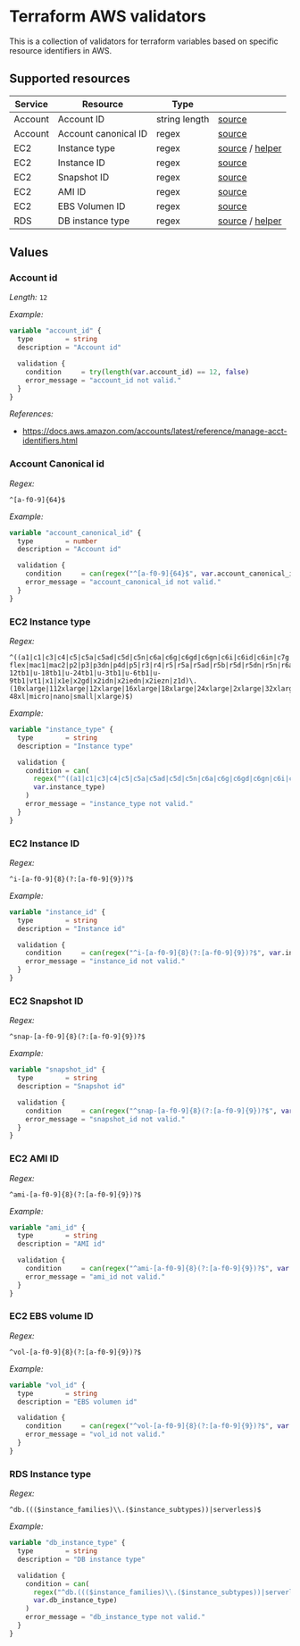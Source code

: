 # Terraform AWS validators

This is a collection of validators for terraform variables based on specific resource identifiers in AWS.

## Supported resources

| Service | Resource             | Type          |                                                                    |
| ------- | -------------------- | ------------- | ------------------------------------------------------------------ |
| Account | Account ID           | string length | [source](#account-id)                                              |
| Account | Account canonical ID | regex         | [source](#account-canonical-id)                                    |
| EC2     | Instance type        | regex         | [source](#ec2-instance-type) / [helper](./helpers/instance_types/) |
| EC2     | Instance ID          | regex         | [source](#ec2-instance-id)                                         |
| EC2     | Snapshot ID          | regex         | [source](#ec2-snapshot-id)                                         |
| EC2     | AMI ID               | regex         | [source](#ec2-ami-id)                                              |
| EC2     | EBS Volumen ID       | regex         | [source](#ec2-ebs-volume-id)                                       |
| RDS     | DB instance type     | regex         | [source](#instance-type) / [helper](./helpers/db_instance_types//) |

## Values

### Account id

_Length:_ `12`

_Example:_

```terraform
variable "account_id" {
  type        = string
  description = "Account id"

  validation {
    condition     = try(length(var.account_id) == 12, false)
    error_message = "account_id not valid."
  }
}
```

_References:_

- https://docs.aws.amazon.com/accounts/latest/reference/manage-acct-identifiers.html

### Account Canonical id

_Regex:_

```regex
^[a-f0-9]{64}$
```

_Example:_

```terraform
variable "account_canonical_id" {
  type        = number
  description = "Account id"

  validation {
    condition     = can(regex("^[a-f0-9]{64}$", var.account_canonical_id))
    error_message = "account_canonical_id not valid."
  }
}
```

### EC2 Instance type

_Regex:_

```regex
^((a1|c1|c3|c4|c5|c5a|c5ad|c5d|c5n|c6a|c6g|c6gd|c6gn|c6i|c6id|c6in|c7g|c7gd|c7gn|d2|d3|d3en|dl1|f1|g2|g3|g3s|g4ad|g4dn|g5|g5g|h1|hpc7g|i2|i3|i3en|i4g|i4i|im4gn|inf1|inf2|is4gen|m1|m2|m3|m4|m5|m5a|m5ad|m5d|m5dn|m5n|m5zn|m6a|m6g|m6gd|m6i|m6id|m6idn|m6in|m7a|m7g|m7gd|m7i|m7i-flex|mac1|mac2|p2|p3|p3dn|p4d|p5|r3|r4|r5|r5a|r5ad|r5b|r5d|r5dn|r5n|r6a|r6g|r6gd|r6i|r6id|r6idn|r6in|r7g|r7gd|t1|t2|t3|t3a|t4g|trn1|trn1n|u-12tb1|u-18tb1|u-24tb1|u-3tb1|u-6tb1|u-9tb1|vt1|x1|x1e|x2gd|x2idn|x2iedn|x2iezn|z1d)\.(10xlarge|112xlarge|12xlarge|16xlarge|18xlarge|24xlarge|2xlarge|32xlarge|3xlarge|48xlarge|4xlarge|56xlarge|6xlarge|8xlarge|9xlarge|large|medium|metal|metal-48xl|micro|nano|small|xlarge)$)
```

_Example:_

```terraform
variable "instance_type" {
  type        = string
  description = "Instance type"

  validation {
    condition = can(
      regex("^((a1|c1|c3|c4|c5|c5a|c5ad|c5d|c5n|c6a|c6g|c6gd|c6gn|c6i|c6id|c6in|c7g|c7gd|c7gn|d2|d3|d3en|dl1|f1|g2|g3|g3s|g4ad|g4dn|g5|g5g|h1|hpc7g|i2|i3|i3en|i4g|i4i|im4gn|inf1|inf2|is4gen|m1|m2|m3|m4|m5|m5a|m5ad|m5d|m5dn|m5n|m5zn|m6a|m6g|m6gd|m6i|m6id|m6idn|m6in|m7a|m7g|m7gd|m7i|m7i-flex|mac1|mac2|p2|p3|p3dn|p4d|p5|r3|r4|r5|r5a|r5ad|r5b|r5d|r5dn|r5n|r6a|r6g|r6gd|r6i|r6id|r6idn|r6in|r7g|r7gd|t1|t2|t3|t3a|t4g|trn1|trn1n|u-12tb1|u-18tb1|u-24tb1|u-3tb1|u-6tb1|u-9tb1|vt1|x1|x1e|x2gd|x2idn|x2iedn|x2iezn|z1d)\\.(10xlarge|112xlarge|12xlarge|16xlarge|18xlarge|24xlarge|2xlarge|32xlarge|3xlarge|48xlarge|4xlarge|56xlarge|6xlarge|8xlarge|9xlarge|large|medium|metal|metal-48xl|micro|nano|small|xlarge)$)",
      var.instance_type)
    )
    error_message = "instance_type not valid."
  }
}
```

### EC2 Instance ID

_Regex:_

```regex
^i-[a-f0-9]{8}(?:[a-f0-9]{9})?$
```

_Example:_

```terraform
variable "instance_id" {
  type        = string
  description = "Instance id"

  validation {
    condition     = can(regex("^i-[a-f0-9]{8}(?:[a-f0-9]{9})?$", var.instance_id))
    error_message = "instance_id not valid."
  }
}
```

### EC2 Snapshot ID

_Regex:_

```regex
^snap-[a-f0-9]{8}(?:[a-f0-9]{9})?$
```

_Example:_

```terraform
variable "snapshot_id" {
  type        = string
  description = "Snapshot id"

  validation {
    condition     = can(regex("^snap-[a-f0-9]{8}(?:[a-f0-9]{9})?$", var.snapshot_id))
    error_message = "snapshot_id not valid."
  }
}
```

### EC2 AMI ID

_Regex:_

```regex
^ami-[a-f0-9]{8}(?:[a-f0-9]{9})?$
```

_Example:_

```terraform
variable "ami_id" {
  type        = string
  description = "AMI id"

  validation {
    condition     = can(regex("^ami-[a-f0-9]{8}(?:[a-f0-9]{9})?$", var.ami_id))
    error_message = "ami_id not valid."
  }
}
```

### EC2 EBS volume ID

_Regex:_

```regex
^vol-[a-f0-9]{8}(?:[a-f0-9]{9})?$
```

_Example:_

```terraform
variable "vol_id" {
  type        = string
  description = "EBS volumen id"

  validation {
    condition     = can(regex("^vol-[a-f0-9]{8}(?:[a-f0-9]{9})?$", var.vol_id))
    error_message = "vol_id not valid."
  }
}
```

### RDS Instance type

_Regex:_

```regex
^db.((($instance_families)\\.($instance_subtypes))|serverless)$
```

_Example:_

```terraform
variable "db_instance_type" {
  type        = string
  description = "DB instance type"

  validation {
    condition = can(
      regex("^db.((($instance_families)\\.($instance_subtypes))|serverless)$",
      var.db_instance_type)
    )
    error_message = "db_instance_type not valid."
  }
}
```
